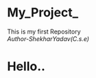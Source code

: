 # My_Project_
This is my first Repository
<br>
<i>
Author-ShekharYadav(C.s.e)
</i>
<h1>Hello..</h1>
